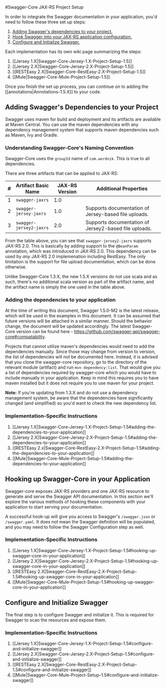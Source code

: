 #Swagger-Core JAX-RS Project Setup

In order to integrate the Swagger documentation in your application, you'd need to follow these three set up steps:

1. [Adding Swagger's dependencies to your project.](#adding-swaggers-dependencies-to-your-project)
2. [Hook Swagger into your JAX-RS application configuration.](#hooking-up-swagger-core-in-your-application)
3. [Configure and Initialize Swagger.](#configure-and-initialize-swagger)

Each implementation has its own wiki page summarizing the steps:

1. [[Jersey 1.X|Swagger-Core-Jersey-1.X-Project-Setup-1.5]]
1. [[Jersey 2.X|Swagger-Core-Jersey-2.X-Project-Setup-1.5]]
1. [[RESTEasy 2.X|Swagger-Core-RestEasy-2.X-Project-Setup-1.5]]
1. [[Mule|Swagger-Core-Mule-Project-Setup-1.5]]


Once you finish the set up process, you can continue on to adding the [[annotations|Annotations-1.5.X]] to your code.

## Adding Swagger's Dependencies to your Project
Swagger uses maven for build and deployment and its artifacts are available at Maven Central. You can use the maven dependencies with any dependency management system that supports maven dependencies such as Maven, Ivy and Gradle.

### Understanding Swagger-Core's Naming Convention

Swagger-Core uses the `groupId` name of `com.wordnik`. This is true to all dependencies.

There are three artifacts that can be applied to JAX-RS:

\# | Artifact Basic Name | JAX-RS Version | Additional Properties
---|---|---|---
1 | `swagger-jaxrs` | 1.0 |
2 | `swagger-jersey-jaxrs` | 1.0 | Supports documentation of Jersey-based file uploads.
3 | `swagger-jersey2-jaxrs` | 2.0 | Supports documentation of Jersey2-based file uploads.

From the table above, you can see that `swagger-jersey2-jaxrs` supports JAX-RS 2.0. This is basically by adding support to the `@BeanParam` annotation, which was introduced in JAX-RS 2.0. This dependency can be used by *any* JAX-RS 2.0 implemenation including RestEasy. The only limitation is the support for file upload documentation, which can be done otherwise.

Unlike Swagger-Core 1.3.X, the new 1.5.X versions do not use scala and as such, there's no additional scala version as part of the artifact name, and the artifact name is simply the one used in the table above.

### Adding the dependencies to your application

At the time of writing this document, Swagger 1.5.0-M2 is the latest release, which will be used in the examples in this document. It can be assumed that future versions will be attached in a similar manner. Should the behavior change, the document will be updated accordingly. The latest Swagger-Core version can be found here - https://github.com/swagger-api/swagger-core#compatability.

Projects that cannot utilize maven's dependencies would need to add the dependencies manually. Since those may change from version to version, the list of dependencies will not be documented here. Instead, it is advised that you clone the swagger-core repository, go to the directory of the relevant module (artifact) and run `mvn dependency:list`. That would give you a list of dependencies required by swagger-core which you would have to include manually in your application. Keep in mind this requires you to have maven installed but it does not require you to use maven for your project.

**Note:** If you're updating from 1.3.X and do not use a dependency management system, be aware that the dependencies have significantly changed (and simplified) so you'd want to check the new dependency list.

### Implementation-Specific Instructions

1. [[Jersey 1.X|Swagger-Core-Jersey-1.X-Project-Setup-1.5#adding-the-dependencies-to-your-application]]
1. [[Jersey 2.X|Swagger-Core-Jersey-2.X-Project-Setup-1.5#adding-the-dependencies-to-your-application]]
1. [[RESTEasy 2.x|Swagger-Core-RestEasy-2.X-Project-Setup-1.5#adding-the-dependencies-to-your-application]]
1. [[Mule|Swagger-Core-Mule-Project-Setup-1.5#adding-the-dependencies-to-your-application]]

## Hooking up Swagger-Core in your Application

Swagger-core exposes JAX-RS providers and one JAX-RS resource to generate and serve the Swagger API documentation. In this section we'll explore the various methods of hooking these components with your application to start serving your documentation.

A successful hook-up will give you access to Swagger's `/swagger.json` or `/swagger.yaml`. It does not mean the Swagger definition will be populated, and you may need to follow the Swagger Configuration step as well.

### Implementation-Specific Instructions

1. [[Jersey 1.X|Swagger-Core-Jersey-1.X-Project-Setup-1.5#hooking-up-swagger-core-in-your-application]]
1. [[Jersey 2.X|Swagger-Core-Jersey-2.X-Project-Setup-1.5#hooking-up-swagger-core-in-your-application]]
1. [[RESTEasy 2.X|Swagger-Core-RestEasy-2.X-Project-Setup-1.5#hooking-up-swagger-core-in-your-application]]
1. [[Mule|Swagger-Core-Mule-Project-Setup-1.5#hooking-up-swagger-core-in-your-application]]

## Configure and Initialize Swagger
The final step is to configure Swagger and initialize it. This is required for Swagger to scan the resources and expose them.

### Implementation-Specific Instructions

1. [[Jersey 1.X|Swagger-Core-Jersey-1.X-Project-Setup-1.5#configure-and-initialize-swagger]]
1. [[Jersey 2.X|Swagger-Core-Jersey-2.X-Project-Setup-1.5#configure-and-initialize-swagger]]
1. [[RESTEasy 2.X|Swagger-Core-RestEasy-2.X-Project-Setup-1.5#configure-and-initialize-swagger]]
1. [[Mule|Swagger-Core-Mule-Project-Setup-1.5#configure-and-initialize-swagger]]